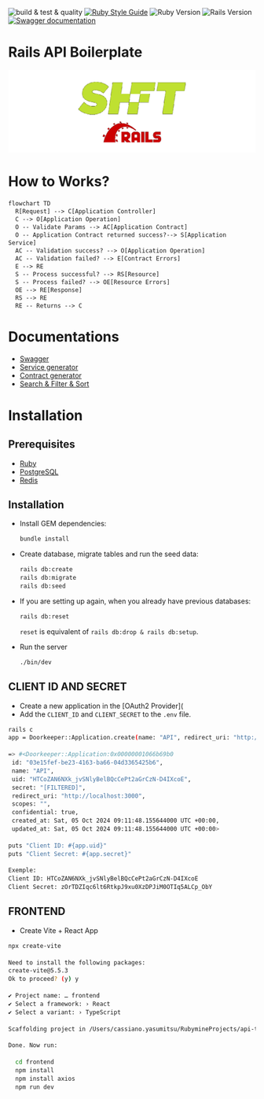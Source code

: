 ![build & test & quality](https://github.com/cousins-factory/rails-api-boilerplate/actions/workflows/main.yml/badge.svg?branch=main)
[![Ruby Style Guide](https://img.shields.io/badge/code_style-rubocop-brightgreen.svg)](https://github.com/rubocop/rubocop)
![Ruby Version](https://img.shields.io/badge/ruby_version-3.1.2-blue.svg)
![Rails Version](https://img.shields.io/badge/rails_version-7.0.4-c52f24.svg)
[![Swagger documentation](https://img.shields.io/badge/swagger_documentation-84e92c.svg?&logo=swagger&logoColor=black)](docs/SWAGGER.md)

# Rails API Boilerplate
![cover](docs/cover.png)

# How to Works?
```mermaid
flowchart TD
  R[Request] --> C[Application Controller]
  C --> O[Application Operation]
  O -- Validate Params --> AC[Application Contract]
  O -- Application Contract returned success?--> S[Application Service]
  AC -- Validation success? --> O[Application Operation]
  AC -- Validation failed? --> E[Contract Errors]
  E --> RE
  S -- Process successful? --> RS[Resource]
  S -- Process failed? --> OE[Resource Errors]
  OE --> RE[Response]
  RS --> RE
  RE -- Returns --> C
```

# Documentations
- [Swagger](docs/SWAGGER.md)
- [Service generator](docs/SERVICE.md)
- [Contract generator](docs/CONTRACT.md)
- [Search & Filter & Sort](docs/RANSACK.md)

# Installation
## Prerequisites
- [Ruby](https://rvm.io/)
- [PostgreSQL](https://www.postgresql.org/)
- [Redis](https://redis.io/)

## Installation
- Install GEM dependencies:
  ```bash
  bundle install
  ```

- Create database, migrate tables and run the seed data:
  ```bash
  rails db:create
  rails db:migrate
  rails db:seed
  ```

- If you are setting up again, when you already have previous databases:
  ```bash
  rails db:reset
  ```
  `reset` is equivalent of `rails db:drop & rails db:setup`.

-  Run the server
   ```bash
   ./bin/dev
   ```

## CLIENT ID AND SECRET
- Create a new application in the [OAuth2 Provider](
- Add the `CLIENT_ID` and `CLIENT_SECRET` to the `.env` file.
```bash
rails c
app = Doorkeeper::Application.create(name: "API", redirect_uri: "http://localhost:3000")

=> #<Doorkeeper::Application:0x00000001066b69b0
 id: "03e15fef-be23-4163-ba66-04d3365425b6",
 name: "API",
 uid: "HTCoZAN6NXk_jvSNlyBelBQcCePt2aGrCzN-D4IXcoE",
 secret: "[FILTERED]",
 redirect_uri: "http://localhost:3000",
 scopes: "",
 confidential: true,
 created_at: Sat, 05 Oct 2024 09:11:48.155644000 UTC +00:00,
 updated_at: Sat, 05 Oct 2024 09:11:48.155644000 UTC +00:00>

puts "Client ID: #{app.uid}"
puts "Client Secret: #{app.secret}"

Exemple:
Client ID: HTCoZAN6NXk_jvSNlyBelBQcCePt2aGrCzN-D4IXcoE
Client Secret: zOrTDZIqc6lt6RtkpJ9xu0XzDPJiM0OTIq5ALCp_ObY
```

## FRONTEND
- Create Vite + React App
```bash
npx create-vite

Need to install the following packages:
create-vite@5.5.3
Ok to proceed? (y) y

✔ Project name: … frontend
✔ Select a framework: › React
✔ Select a variant: › TypeScript

Scaffolding project in /Users/cassiano.yasumitsu/RubymineProjects/api-template/frontend...

Done. Now run:

  cd frontend
  npm install
  npm install axios
  npm run dev
```
